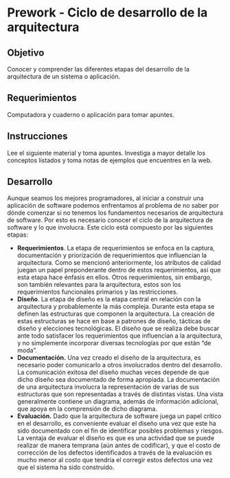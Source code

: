# Prework - Ciclo de desarrollo de la arquitectura

## Objetivo

Conocer y comprender las diferentes etapas del desarrollo de la arquitectura de un sistema o aplicación. 

## Requerimientos

Computadora y cuaderno o aplicación para tomar apuntes.

## Instrucciones

Lee el siguiente material y toma apuntes.
Investiga a mayor detalle los conceptos listados y toma notas de ejemplos que encuentres en la web.

## Desarrollo

Aunque seamos los mejores programadores, al iniciar a construir una aplicación de software podemos enfrentamos al problema de no saber por dónde comenzar si no tenemos los fundamentos necesarios de arquitectura de software. Por esto es necesario conocer el ciclo de la arquitectura de software y lo que involucra. Este ciclo está compuesto por las siguientes etapas:

- **Requerimientos**. La etapa de requerimientos se enfoca en la captura, documentación y priorización de requerimientos que influencian la arquitectura. Como se mencionó anteriormente, los atributos de calidad juegan un papel preponderante dentro de estos requerimientos, así que esta etapa hace énfasis en ellos. Otros requerimientos, sin embargo, son también relevantes para la arquitectura, estos son los requerimientos funcionales primarios y las restricciones.
- **Diseño**. La etapa de diseño es la etapa central en relación con la arquitectura y probablemente la más compleja. Durante esta etapa se definen las estructuras que componen la arquitectura. La creación de estas estructuras se hace en base a patrones de diseño, tácticas de diseño y elecciones tecnológicas. El diseño que se realiza debe buscar ante todo satisfacer los requerimientos que influencian a la arquitectura, y no simplemente incorporar diversas tecnologías por que están “de moda”.
- **Documentación.** Una vez creado el diseño de la arquitectura, es necesario poder comunicarlo a otros involucrados dentro del desarrollo. La comunicación exitosa del diseño muchas veces depende de que dicho diseño sea documentado de forma apropiada. La documentación de una arquitectura involucra la representación de varias de sus estructuras que son representadas a través de distintas vistas. Una vista generalmente contiene un diagrama, además de información adicional, que apoya en la comprensión de dicho diagrama.
- **Evaluación.** Dado que la arquitectura de software juega un papel crítico en el desarrollo, es conveniente evaluar el diseño una vez que este ha sido documentado con el fin de identificar posibles problemas y riesgos. La ventaja de evaluar el diseño es que es una actividad que se puede realizar de manera temprana (aún antes de codificar), y que el costo de corrección de los defectos identificados a través de la evaluación es mucho menor al costo que tendría el corregir estos defectos una vez que el sistema ha sido construido.
